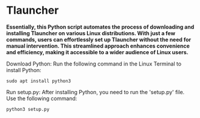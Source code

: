 # Tlauncher
__Essentially, this Python script automates the process of downloading and installing Tlauncher on various Linux distributions. With just a few commands, users can effortlessly set up Tlauncher without the need for manual intervention. This streamlined approach enhances convenience and efficiency, making it accessible to a wider audience of Linux users.__


Download Python: Run the following command in the Linux Terminal to install Python:

<code>sudo apt install python3
</code>

Run setup.py: After installing Python, you need to run the 'setup.py' file. Use the following command:

<code>python3 setup.py
</code>

